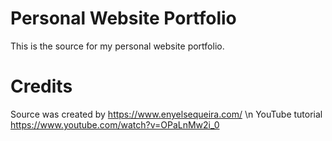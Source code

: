 # Personal Website Portfolio
This is the source for my personal website portfolio.

# Credits
Source was created by https://www.enyelsequeira.com/
\n
YouTube tutorial https://www.youtube.com/watch?v=OPaLnMw2i_0
